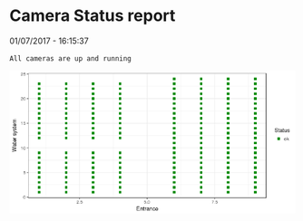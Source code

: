 Camera Status report
================
01/07/2017 - 16:15:37

    All cameras are up and running

![](camreport_files/figure-markdown_github/unnamed-chunk-2-1.png)
